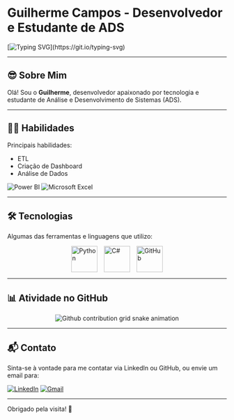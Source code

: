 # Guilherme Campos - Desenvolvedor e Estudante de ADS

[![Typing SVG](https://readme-typing-svg.herokuapp.com/?color=00FF00&size=35&center=true&vCenter=true&width=1000&lines=😎Olá,+Seja+bem-vindo!)](https://git.io/typing-svg)

---

## 😎 Sobre Mim  
Olá! Sou o **Guilherme**, desenvolvedor apaixonado por tecnologia e estudante de Análise e Desenvolvimento de Sistemas (ADS).

---

## 🧑‍💻 Habilidades  
Principais habilidades:

- ETL  
- Criação de Dashboard 
- Análise de Dados  

<p>
  <img alt="Power BI" src="https://img.shields.io/badge/power_bi-F2C811?style=for-the-badge&logo=powerbi&logoColor=black" />
  <img alt="Microsoft Excel" src="https://img.shields.io/badge/Microsoft_Excel-217346?style=for-the-badge&logo=microsoft-excel&logoColor=white" />
</p>

---

## 🛠 Tecnologias  
Algumas das ferramentas e linguagens que utilizo:

<p style="display: flex; justify-content: center; gap: 15px;">
  <img alt="Python" src="https://techstack-generator.vercel.app/python-icon.svg" width="60" />
  <img alt="C#" src="https://techstack-generator.vercel.app/csharp-icon.svg" width="60" />
  <img alt="GitHub" src="https://techstack-generator.vercel.app/github-icon.svg" width="60" />
</p>

---

## 📊 Atividade no GitHub  
<picture style="background-color: transparent; display: flex; justify-content: center;">
  <source media="(prefers-color-scheme: dark)" srcset="https://raw.githubusercontent.com/platane/snk/output/github-contribution-grid-snake-dark.svg" />
  <source media="(prefers-color-scheme: light)" srcset="https://raw.githubusercontent.com/platane/snk/output/github-contribution-grid-snake-light.svg" />
  <img alt="Github contribution grid snake animation" src="https://raw.githubusercontent.com/platane/snk/output/github-contribution-grid-snake-light.svg" style="background-color: transparent" />
</picture>

---

## 📬 Contato  
Sinta-se à vontade para me contatar via LinkedIn ou GitHub, ou envie um email para:  

[![LinkedIn](https://img.shields.io/badge/LinkedIn-0077B5?style=for-the-badge&logo=linkedin&logoColor=white)](https://www.linkedin.com/in/guilherme-campos-446bab2b8/)
[![Gmail](https://img.shields.io/badge/Gmail-333333?style=for-the-badge&logo=gmail&logoColor=red)](mailto:guilhermev272@gmail.com)

---

Obrigado pela visita! 🚀
